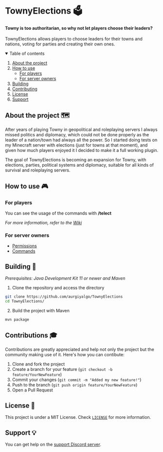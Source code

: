 # TownyElections 🗳

#### Towny is too authoritarian, so why not let players choose their leaders?

TownyElections allows players to choose leaders for their towns and nations, voting for parties and creating their own ones.

<details open="open">
  <summary>Table of contents</summary>
  <ol>
    <li>
      <a href="#about-the-project">About the project</a>
    </li>
    <li>
      <a href="#how-to-use">How to use</a>
      <ul>
        <li><a href="#for-players">For players</a></li>
        <li><a href="#for-server-owners">For server owners</a></li>
      </ul>
    </li>
    <li><a href="#building">Building</a></li>
    <li><a href="#contributing">Contributing</a></li>
    <li><a href="#license">License</a></li>
    <li><a href="#support">Support</a></li>
  </ol>
</details>

## About the project 🗺

After years of playing Towny in geopolitical and roleplaying servers I always missed politics and diplomacy, which could not be done properly as the leader of a nation/town had always all the power. So I started doing tests on my Minecraft server with elections (just for towns at that moment), and given how much players enjoyed it I decided to make it a full working plugin.

The goal of TownyElections is becoming an expansion for Towny, with elections, parties, political systems and diplomacy, suitable for all kinds of survival and roleplaying servers.

## How to use 🎮

### For players

You can see the usage of the commands with <strong>/telect</strong>

_For more information, refer to the [Wiki](https://github.com/aurgiyalgo/TownyElections/wiki)_

### For server owners

* [Permissions](https://github.com/aurgiyalgo/TownyElections/wiki/permissions)
* [Commands](https://github.com/aurgiyalgo/TownyElections/wiki/commands)

## Building 🚀

_Prerequisites: Java Development Kit 11 or newer and Maven_

1. Clone the repository and access the directory
```sh
git clone https://github.com/aurgiyalgo/TownyElections
cd TownyElections/
```

2. Build the project with Maven

```sh
mvn package
```

## Contributions 🎓

Contributions are greatly appreciated and help not only the project but the community making use of it. Here's how you can contibute:

1. Clone and fork the project 
2. Create a branch for your feature (`git checkout -b feature/YourNewFeature`)
3. Commit your changes (`git commit -m "Added my new feature!"`)
4. Push to the branch (`git push origin feature/YourNewFeature`)
5. Open a Pull Request

## License 📜

This project is under a MIT License. Check [`LICENSE`](https://github.com/aurgiyalgo/TownyElections/blob/master/LICENSE) for more information.

## Support 💡

You can get help on the [support Discord server](https://discord.gg/NjtN58e).
